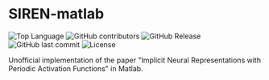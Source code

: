 # SIREN-matlab


![Top Language](https://img.shields.io/github/languages/top/Matteodambr/SIREN-matlab) ![GitHub contributors](https://img.shields.io/github/contributors/Matteodambr/SIREN-matlab) ![GitHub Release](https://img.shields.io/github/v/release/Matteodambr/SIREN-matlab) ![GitHub last commit](https://img.shields.io/github/last-commit/Matteodambr/SIREN-matlab) ![License](https://img.shields.io/github/license/Matteodambr/SIREN-matlab)

Unofficial implementation of the paper "Implicit Neural Representations with Periodic Activation Functions" in Matlab.
